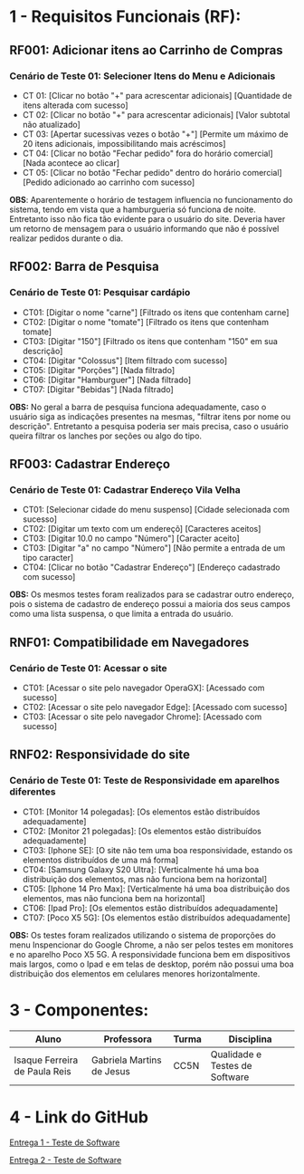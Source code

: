 # 1 - Requisitos Funcionais (RF):

## RF001: Adicionar itens ao Carrinho de Compras

### Cenário de Teste 01: Selecioner Itens do Menu e Adicionais

* CT 01: [Clicar no botão "+" para acrescentar adicionais] [Quantidade de itens alterada com sucesso]
* CT 02: [Clicar no botão "+" para acrescentar adicionais] [Valor subtotal não atualizado]
* CT 03: [Apertar sucessivas vezes o botão "+"] [Permite um máximo de 20 itens adicionais, impossibilitando mais acréscimos]
* CT 04: [Clicar no botão "Fechar pedido" fora do horário comercial] [Nada acontece ao clicar]
* CT 05: [Clicar no botão "Fechar pedido" dentro do horário comercial] [Pedido adicionado ao carrinho com sucesso]

**OBS**: Aparentemente o horário de testagem influencia no funcionamento do sistema, tendo em vista que a hamburgueria só funciona de noite. Entretanto isso não fica tão evidente para o usuário do site. Deveria haver um retorno de mensagem para o usuário informando que não é possível realizar pedidos durante o dia.

## RF002: Barra de Pesquisa

### Cenário de Teste 01: Pesquisar cardápio

* CT01: [Digitar o nome "carne"] [Filtrado os itens que contenham carne]
* CT02: [Digitar o nome "tomate"] [Filtrado os itens que contenham tomate]
* CT03: [Digitar "150"] [Filtrado os itens que contenham "150" em sua descrição]  
* CT04: [Digitar "Colossus"] [Item filtrado com sucesso]
* CT05: [Digitar "Porções"] [Nada filtrado]
* CT06: [Digitar "Hamburguer"] [Nada filtrado]
* CT07: [Digitar "Bebidas"] [Nada filtrado]

**OBS:** No geral a barra de pesquisa funciona adequadamente, caso o usuário siga as indicações presentes na mesmas, "filtrar itens por nome ou descrição". Entretanto a pesquisa poderia ser mais precisa, caso o usuário queira filtrar os lanches por seções ou algo do tipo.

## RF003: Cadastrar Endereço

### Cenário de Teste 01: Cadastrar Endereço Vila Velha

* CT01: [Selecionar cidade do menu suspenso] [Cidade selecionada com sucesso]
* CT02: [Digitar um texto com um endereçõ] [Caracteres aceitos]
* CT03: [Digitar 10.0 no campo "Número"] [Caracter aceito]
* CT03: [Digitar "a" no campo "Número"] [Não permite a entrada de um tipo caracter]
* CT04: [Clicar no botão "Cadastrar Endereço"] [Endereço cadastrado com sucesso]

**OBS:** Os mesmos testes foram realizados para se cadastrar outro endereço, pois o sistema de cadastro de endereço possui a maioria dos seus campos como uma lista suspensa, o que limita a entrada do usuário.

## RNF01: Compatibilidade em Navegadores

### Cenário de Teste 01: Acessar o site

* CT01: [Acessar o site pelo navegador OperaGX]: [Acessado com sucesso]
* CT02: [Acessar o site pelo navegador Edge]: [Acessado com sucesso]
* CT03: [Acessar o site pelo navegador Chrome]: [Acessado com sucesso]

## RNF02: Responsividade do site

### Cenário de Teste 01: Teste de Responsividade em aparelhos diferentes

* CT01: [Monitor 14 polegadas]: [Os elementos estão distribuídos adequadamente]
* CT02: [Monitor 21 polegadas]: [Os elementos estão distribuídos adequadamente]
* CT03: [Iphone SE]: [O site não tem uma boa responsividade, estando os elementos distribuídos de uma má forma]
* CT04: [Samsung Galaxy S20 Ultra]: [Verticalmente há uma boa distribuição dos elementos, mas não funciona bem na horizontal]
* CT05: [Iphone 14 Pro Max]: [Verticalmente há uma boa distribuição dos elementos, mas não funciona bem na horizontal]
* CT06: [Ipad Pro]: [Os elementos estão distribuídos adequadamente]
* CT07: [Poco X5 5G]: [Os elementos estão distribuídos adequadamente]

**OBS:** Os testes foram realizados utilizando o sistema de proporções do menu Inspencionar do Google Chrome, a não ser pelos testes em monitores e no aparelho Poco X5 5G.
A responsividade funciona bem em dispositivos mais largos, como o Ipad e em telas de desktop, porém não possui uma boa distribuição dos elementos em celulares menores horizontalmente.

# 3 - Componentes:

| Aluno                         | Professora                | Turma | Disciplina                     |
| ----------------------------- | ------------------------- | ----- | ------------------------------ |
| Isaque Ferreira de Paula Reis | Gabriela Martins de Jesus | CC5N  | Qualidade e Testes de Software |

# 4 - Link do GitHub

[Entrega 1 - Teste de Software](https://github.com/Fisaq/universidade_vila_velha/edit/main/Qualidade%20de%20Software/Entrega%2001.md)

[Entrega 2 - Teste de Software](https://github.com/Fisaq/universidade_vila_velha/edit/main/Qualidade%20de%20Software/Entrega%2002.md)
